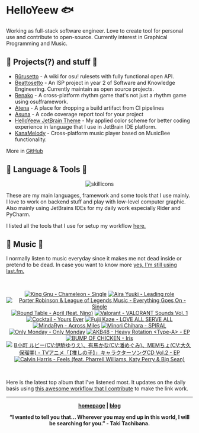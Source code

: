 # HelloYeew 🐟

Working as full-stack software engineer. Love to create tool for personal use and contribute to open-source. Currently interest in Graphical Programming and Music.

<!-- <p align=center>
    <img src=https://helloyeew.dev/home.webp style="border-radius: 8px" alt="HelloYeew" />
</p> -->


## 📄 Projects(?) and stuff 📄

- [Rūrusetto](https://rulesets.info/) - A wiki for osu! rulesets with fully functional open API.
- [Beattosetto](https://beatsets.info/) - An ISP project in year 2 of Software and Knowledge Engineering. Currently maintain as open source projects.
- [Renako](https://github.com/HelloYeew/renako) - A cross-platform rhythm game that's not just a rhythm game using osu!framework.
- [Atena](https://github.com/HelloYeew/atena) - A place for dropping a build artifact from CI pipelines
- [Asuna](https://github.com/HelloYeew/asuna) - A code coverage report tool for your project
- [HelloYeew JetBrain Theme](https://plugins.jetbrains.com/plugin/22883-helloyeew-theme) - My applied color scheme for better coding experience in language that I use in JetBrain IDE platform.
- [KanaMelody](https://github.com/HelloYeew/kana-melody) - Cross-platform music player based on MusicBee functionality.

More in [GitHub](https://github.com/HelloYeew?tab=repositories)

## 📇 Language & Tools 📇

<p align=center>
<img src=https://skillicons.dev/icons?i=cs,dotnet,python,django,java,js,ts,html,css,tailwind,prisma,nestjs,express,astro,svelte,php,docker,rider,pycharm,webstorm,idea,vscode,figma alt="skillicons" />
</p>

These are my main languages, framework and some tools that I use mainly. I love to work on backend stuff and play with low-level computer graphic. Also mainly using JetBrains IDEs for my daily work especially Rider and PyCharm.

I listed all the tools that I use for setup my workflow <a href="https://github.com/HelloYeew/workflow-setup">here.</a>

## 🎵 Music 🎵

I normally listen to music everyday since it makes me not dead inside or pretend to be dead. In case you want to know more <a href="https://www.last.fm/user/HelloYeew">yes, I'm still using last.fm.
  
<br>

<!-- lastfm -->
<p align="center"><a href="https://www.last.fm/music/King+Gnu/Chameleon+-+Single"><img src="https://lastfm.freetls.fastly.net/i/u/64s/95f8bcfe804f958f7ca35296442493e8.jpg" title="King Gnu - Chameleon - Single"></a> <a href="https://www.last.fm/music/Aira+Yuuki/Leading+role"><img src="https://lastfm.freetls.fastly.net/i/u/64s/1105d0ee7dcd61440180a72ac9abdf56.jpg" title="Aira Yuuki - Leading role"></a> <a href="https://www.last.fm/music/Porter+Robinson+&+League+of+Legends+Music/Everything+Goes+On+-+Single"><img src="https://lastfm.freetls.fastly.net/i/u/64s/1ef499846debcb06403cffeaec9a592e.jpg" title="Porter Robinson & League of Legends Music - Everything Goes On - Single"></a> <a href="https://www.last.fm/music/Round+Table/April+(feat.+Nino)"><img src="https://lastfm.freetls.fastly.net/i/u/64s/459465fab425954d4bca236797460052.jpg" title="Round Table - April (feat. Nino)"></a> <a href="https://www.last.fm/music/Valorant/VALORANT+Sounds+Vol.+1"><img src="https://lastfm.freetls.fastly.net/i/u/64s/b63e08ade506e4bf7d08869f71dd1f88.jpg" title="Valorant - VALORANT Sounds Vol. 1"></a> <a href="https://www.last.fm/music/Cocktail/Yours+Ever"><img src="https://lastfm.freetls.fastly.net/i/u/64s/089f556715f162a8662839d420c2db9b.jpg" title="Cocktail - Yours Ever"></a> <a href="https://www.last.fm/music/Fujii+Kaze/LOVE+ALL+SERVE+ALL"><img src="https://lastfm.freetls.fastly.net/i/u/64s/655bd5687606d09c451cca7780e2ac9b.jpg" title="Fujii Kaze - LOVE ALL SERVE ALL"></a> <a href="https://www.last.fm/music/MindaRyn/Across+Miles"><img src="https://lastfm.freetls.fastly.net/i/u/64s/53fffd42bd672fb479e0177b4c9779b5.png" title="MindaRyn - Across Miles"></a> <a href="https://www.last.fm/music/Minori+Chihara/SPIRAL"><img src="https://lastfm.freetls.fastly.net/i/u/64s/4cb4859f3e01fd4abd55ba8c5cd97310.jpg" title="Minori Chihara - SPIRAL"></a> <a href="https://www.last.fm/music/Only+Monday/Only+Monday"><img src="https://lastfm.freetls.fastly.net/i/u/64s/d98d8d39cc9e3f4fdd5383b37ee1e20d.png" title="Only Monday - Only Monday"></a> <a href="https://www.last.fm/music/AKB48/Heavy+Rotation+%3CType-A%3E+-+EP"><img src="https://lastfm.freetls.fastly.net/i/u/64s/388cbeb252a8a9bc500db279dda92e42.jpg" title="AKB48 - Heavy Rotation <Type-A> - EP"></a> <a href="https://www.last.fm/music/BUMP+OF+CHICKEN/Iris"><img src="https://lastfm.freetls.fastly.net/i/u/64s/f7e49798a0d6b09d0aacb20ac4a3d9cf.jpg" title="BUMP OF CHICKEN - Iris"></a> <a href="https://www.last.fm/music/B%E5%B0%8F%E7%94%BA+%E3%83%AB%E3%83%93%E3%83%BC(CV:%E4%BC%8A%E9%A7%92%E3%82%86%E3%82%8A%E3%81%88)%E3%80%81%E6%9C%89%E9%A6%AC%E3%81%8B%E3%81%AA(CV:%E6%BD%98%E3%82%81%E3%81%90%E3%81%BF)%E3%80%81MEM%E3%81%A1%E3%82%87(CV:%E5%A4%A7%E4%B9%85%E4%BF%9D%E7%91%A0%E7%BE%8E)/TV%E3%82%A2%E3%83%8B%E3%83%A1%E3%80%8C%E3%80%90%E6%8E%A8%E3%81%97%E3%81%AE%E5%AD%90%E3%80%91%E3%80%8D%E3%82%AD%E3%83%A3%E3%83%A9%E3%82%AF%E3%82%BF%E3%83%BC%E3%82%BD%E3%83%B3%E3%82%B0CD+Vol.2+-+EP"><img src="https://lastfm.freetls.fastly.net/i/u/64s/cf810b0f7cb509878e7cb05651b177eb.png" title="B小町 ルビー(CV:伊駒ゆりえ)、有馬かな(CV:潘めぐみ)、MEMちょ(CV:大久保瑠美) - TVアニメ「【推しの子】」キャラクターソングCD Vol.2 - EP"></a> <a href="https://www.last.fm/music/Calvin+Harris/Feels+(feat.+Pharrell+Williams,+Katy+Perry+&+Big+Sean)"><img src="https://lastfm.freetls.fastly.net/i/u/64s/cf676045cf9b6691a8411187150facac.jpg" title="Calvin Harris - Feels (feat. Pharrell Williams, Katy Perry & Big Sean)"></a> </p>

<br>

Here is the latest top album that I've listened most. It updates on the daily basis using <a href="https://github.com/melipass/lastfm-to-markdown/">this awesome workflow that I contribute</a> to make the link work.

---

<p align="center"><b><a href="https://helloyeew.dev">homepage</a> | <b><a href="https://helloyeew.dev/blog">blog</a></p>

<p align="center">“I wanted to tell you that… Wherever you may end up in this world, I will be searching for you.” - Taki Tachibana.</p>

